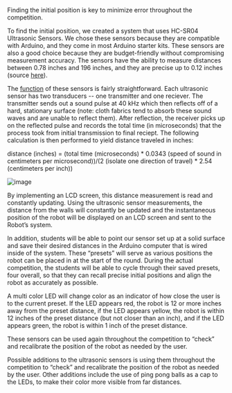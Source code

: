 Finding the initial position is key to minimize error throughout the competition.

To find the initial position, we created a system that uses HC-SR04 Ultrasonic Sensors. We chose these sensors because they are compatible with Arduino, and they come in most Arduino starter kits. These sensors are also a good choice because they are budget-friendly without compromising measurement accuracy. The sensors have the ability to measure distances between 0.78 inches and 196 inches, and they are precise up to 0.12 inches (source [here](https://www.amazon.com/Smraza-Ultrasonic-Distance-Mounting-Duemilanove/dp/B01JG09DCK/ref=sr_1_3?dchild=1&keywords=hcsr04+ultrasonic+sensor&qid=1611768243&sr=8-3)).

The [function](https://lastminuteengineers.com/arduino-sr04-ultrasonic-sensor-tutorial/) of these sensors is fairly straightforward. Each ultrasonic sensor has two transducers -- one transmitter and one reciever. The transmitter sends out a sound pulse at 40 kHz which then reflects off of a hard, stationary surface (note: cloth fabrics tend to absorb these sound waves and are unable to reflect them). After reflection, the receiver picks up on the reflected pulse and records the total time (in microseconds) that the process took from initial transmission to final reciept. The following calculation is then performed to yield distance traveled in inches:

distance (inches) = (total time (microseconds) * 0.0343 (speed of sound in centimeters per microsecond))/(2 (isolate one direction of travel) * 2.54 (centimeters per inch))

![image](https://{imgur.com/a/2Z9yiy2})

By implementing an LCD screen, this distance measurement is read and constantly updating. Using the ultrasonic sensor measurements, the distance from the walls will constantly be updated and the instantaneous position of the robot will be displayed on an LCD screen and sent to the Robot’s system.  

In addition, students will be able to point our sensor set up at a solid surface and save their desired distances in the Arduino computer that is wired inside of the system.  These “presets” will serve as various positions the robot can be placed in at the start of the round.  During the actual competition, the students will be able to cycle through their saved presets, four overall, so that they can recall precise initial positions and align the robot as accurately as possible. 

A multi color LED will change color as an indicator of how close the user is to the current preset.  If the LED appears red, the robot is 12 or more inches away from the preset distance, if the LED appears yellow, the robot is within 12 inches of the preset distance (but not closer than an inch), and if the LED appears green, the robot is within 1 inch of the preset distance.

These sensors can be used again throughout the competition to “check” and recalibrate the position of the robot as needed by the user.

Possible additions to the ultrasonic sensors is using them throughout the competition to “check” and recalibrate the position of the robot as needed by the user.  Other additions include the use of ping pong balls as a cap to the LEDs, to make their color more visible from far distances.
